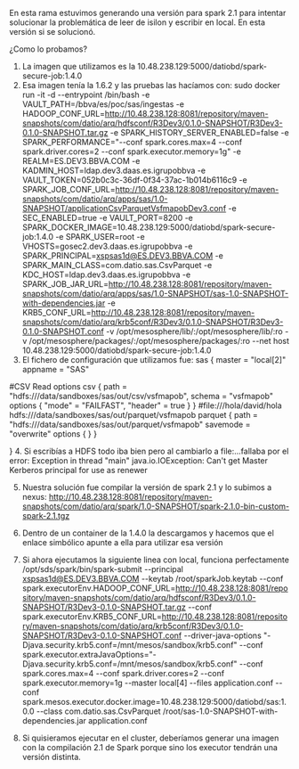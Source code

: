 En esta rama estuvimos generando una versión para spark 2.1 para intentar solucionar
la problemática de leer de isilon y escribir en local.
En esta versión si se solucionó.


¿Como lo probamos?
1. La imagen que utilizamos es la 10.48.238.129:5000/datiobd/spark-secure-job:1.4.0
2. Esa imagen tenía la 1.6.2 y las pruebas las hacíamos con:
sudo docker run -it -d --entrypoint /bin/bash -e VAULT_PATH=/bbva/es/poc/sas/ingestas -e HADOOP_CONF_URL=http://10.48.238.128:8081/repository/maven-snapshots/com/datio/arq/hdfsconf/R3Dev3/0.1.0-SNAPSHOT/R3Dev3-0.1.0-SNAPSHOT.tar.gz -e SPARK_HISTORY_SERVER_ENABLED=false -e SPARK_PERFORMANCE="--conf spark.cores.max=4 --conf spark.driver.cores=2 --conf spark.executor.memory=1g" -e REALM=ES.DEV3.BBVA.COM -e KADMIN_HOST=ldap.dev3.daas.es.igrupobbva -e VAULT_TOKEN=052b0c3c-36df-0f34-37ac-1b014b6116c9 -e SPARK_JOB_CONF_URL=http://10.48.238.128:8081/repository/maven-snapshots/com/datio/arq/apps/sas/1.0-SNAPSHOT/applicationCsvParquetVsfmapobDev3.conf -e SEC_ENABLED=true -e VAULT_PORT=8200 -e SPARK_DOCKER_IMAGE=10.48.238.129:5000/datiobd/spark-secure-job:1.4.0 -e SPARK_USER=root -e VHOSTS=gosec2.dev3.daas.es.igrupobbva -e SPARK_PRINCIPAL=xspsas1d@ES.DEV3.BBVA.COM -e SPARK_MAIN_CLASS=com.datio.sas.CsvParquet -e KDC_HOST=ldap.dev3.daas.es.igrupobbva -e SPARK_JOB_JAR_URL=http://10.48.238.128:8081/repository/maven-snapshots/com/datio/arq/apps/sas/1.0-SNAPSHOT/sas-1.0-SNAPSHOT-with-dependencies.jar -e KRB5_CONF_URL=http://10.48.238.128:8081/repository/maven-snapshots/com/datio/arq/krb5conf/R3Dev3/0.1.0-SNAPSHOT/R3Dev3-0.1.0-SNAPSHOT.conf -v /opt/mesosphere/lib/:/opt/mesosphere/lib/:ro -v /opt/mesosphere/packages/:/opt/mesosphere/packages/:ro --net host 10.48.238.129:5000/datiobd/spark-secure-job:1.4.0
3. El fichero de configuración que utilizamos fue:
sas {
  master = "local[2]"
  appname = "SAS"

  #CSV Read options
  csv {
    path = "hdfs:///data/sandboxes/sas/out/csv/vsfmapob",
    schema = "vsfmapob"
    options {
      "mode" = "FAILFAST",
      "header" = true
    }
  }
#file:///hola/david/hola hdfs:///data/sandboxes/sas/out/parquet/vsfmapob
  parquet {
    path = "hdfs:///data/sandboxes/sas/out/parquet/vsfmapob"
    savemode = "overwrite"
    options {
    }
  }

}
4. Si escribías a HDFS todo iba bien pero al cambiarlo a file:...fallaba por el error: Exception in thread "main" java.io.IOException: Can't get Master Kerberos principal for use as renewer

5. Nuestra solución fue compilar la versión de spark 2.1 y lo subimos a nexus:
http://10.48.238.128:8081/repository/maven-snapshots/com/datio/arq/spark/1.0-SNAPSHOT/spark-2.1.0-bin-custom-spark-2.1.tgz

6. Dentro de un container de la 1.4.0 la descargamos y hacemos que el enlace simbólico apunte a ella para utilizar esa versión

7. Si ahora ejecutamos la siguiente linea con local, funciona perfectamente
/opt/sds/spark/bin/spark-submit --principal xspsas1d@ES.DEV3.BBVA.COM --keytab /root/sparkJob.keytab --conf spark.executorEnv.HADOOP_CONF_URL=http://10.48.238.128:8081/repository/maven-snapshots/com/datio/arq/hdfsconf/R3Dev3/0.1.0-SNAPSHOT/R3Dev3-0.1.0-SNAPSHOT.tar.gz --conf spark.executorEnv.KRB5_CONF_URL=http://10.48.238.128:8081/repository/maven-snapshots/com/datio/arq/krb5conf/R3Dev3/0.1.0-SNAPSHOT/R3Dev3-0.1.0-SNAPSHOT.conf  --driver-java-options "-Djava.security.krb5.conf=/mnt/mesos/sandbox/krb5.conf" --conf spark.executor.extraJavaOptions="-Djava.security.krb5.conf=/mnt/mesos/sandbox/krb5.conf" --conf spark.cores.max=4 --conf spark.driver.cores=2 --conf spark.executor.memory=1g --master local[4] --files application.conf --conf spark.mesos.executor.docker.image=10.48.238.129:5000/datiobd/sas:1.0.0 --class com.datio.sas.CsvParquet /root/sas-1.0-SNAPSHOT-with-dependencies.jar application.conf

8. Si quisieramos ejecutar en el cluster, deberíamos generar una imagen con la compilación 2.1 de Spark porque sino los executor tendrán una versión distinta.

